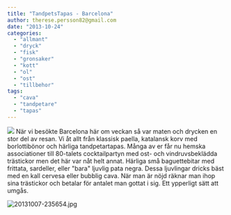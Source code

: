 ```yaml
---
title: "TandpetsTapas - Barcelona"
author: therese.persson82@gmail.com
date: "2013-10-24"
categories: 
  - "allmant"
  - "dryck"
  - "fisk"
  - "gronsaker"
  - "kott"
  - "ol"
  - "ost"
  - "tillbehor"
tags: 
  - "cava"
  - "tandpetare"
  - "tapas"
---
```


![](/static/img/20131007-235602.jpg) 
När vi besökte Barcelona här om veckan så var maten och drycken en stor del av resan. Vi åt allt från klassisk paella, katalansk korv med borlottibönor och härliga tandpetartapas. Många av er får nu hemska associationer till 80-talets cocktailpartyn med ost- och vindruvsbeklädda trästickor men det här var nåt helt annat. Härliga små baguettebitar med frittata, sardeller, eller "bara" ljuvlig pata negra. Dessa ljuvlingar dricks bäst med en kall cervesa eller bubblig cava. När man är nöjd räknar man ihop sina trästickor och betalar för antalet man gottat i sig. Ett ypperligt sätt att umgås.

![20131007-235654.jpg](/static/img/20131007-235654.jpg)
